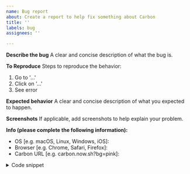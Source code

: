 ```yaml
---
name: Bug report
about: Create a report to help fix something about Carbon
title: ''
labels: bug
assignees: ''

---
```


**Describe the bug**
A clear and concise description of what the bug is.

**To Reproduce**
Steps to reproduce the behavior:

1. Go to '…'
2. Click on '…'
3. See error

**Expected behavior**
A clear and concise description of what you expected to happen.

**Screenshots**
If applicable, add screenshots to help explain your problem.

**Info (please complete the following information):**

- OS [e.g. macOS, Linux, Windows, iOS]:
- Browser [e.g. Chrome, Safari, Firefox]:
- Carbon URL [e.g. carbon.now.sh?bg=pink]:


<details>
  <summary>Code snippet</summary>
  <pre>
  <!-- Paste an example code snippet, if applicable -->
  </pre>
</details>

